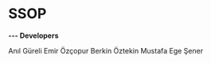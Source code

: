 # SSOP 
<b> --- Developers </b>
 <p> Anıl Güreli
  Emir Özçopur
  Berkin Öztekin
  Mustafa Ege Şener </p>

